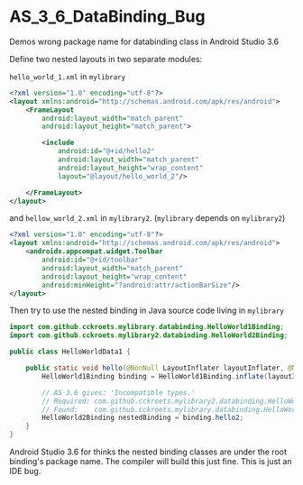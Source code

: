 # AS_3_6_DataBinding_Bug

Demos wrong package name for databinding class in Android Studio 3.6

Define two nested layouts in two separate modules:

`hello_world_1.xml` in `mylibrary`
```xml
<?xml version="1.0" encoding="utf-8"?>
<layout xmlns:android="http://schemas.android.com/apk/res/android">
    <FrameLayout
        android:layout_width="match_parent"
        android:layout_height="match_parent">

        <include
            android:id="@+id/hello2"
            android:layout_width="match_parent"
            android:layout_height="wrap_content"
            layout="@layout/hello_world_2"/>

    </FrameLayout>
</layout>
```
and `hellow_world_2.xml` in `mylibrary2`. (`mylibrary` depends on `mylibrary2`)
```xml
<?xml version="1.0" encoding="utf-8"?>
<layout xmlns:android="http://schemas.android.com/apk/res/android">
    <androidx.appcompat.widget.Toolbar
        android:id="@+id/toolbar"
        android:layout_width="match_parent"
        android:layout_height="wrap_content"
        android:minHeight="?android:attr/actionBarSize"/>
</layout>
```

Then try to use the nested binding in Java source code living in `mylibrary`

```java
import com.github.cckroets.mylibrary.databinding.HelloWorld1Binding;
import com.github.cckroets.mylibrary2.databinding.HelloWorld2Binding;

public class HelloWorldData1 {

    public static void hello(@NonNull LayoutInflater layoutInflater, @NonNull ViewGroup container) {
        HelloWorld1Binding binding = HelloWorld1Binding.inflate(layoutInflater, container, false);

        // AS 3.6 gives: 'Incompatible types.'
        // Required: com.github.cckroets.mylibrary2.databinding.HelloWorld2Binding
        // Found:    com.github.cckroets.mylibrary.databinding.HelloWorld2Binding
        HelloWorld2Binding nestedBinding = binding.hello2;
    }
}
```
Android Studio 3.6 for thinks the nested binding classes are under the root binding's package name. The compiler will build this just fine. This is just an IDE bug.

